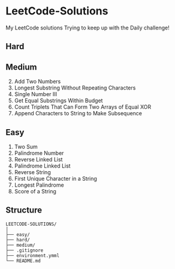 # LeetCode-Solutions
My LeetCode solutions
Trying to keep up with the Daily challenge!

## Hard


## Medium
2. Add Two Numbers
3. Longest Substring Without Repeating Characters
260. Single Number III
1208. Get Equal Substrings Within Budget
1442. Count Triplets That Can Form Two Arrays of Equal XOR
2486. Append Characters to String to Make Subsequence


## Easy
1. Two Sum
9. Palindrome Number
206. Reverse Linked List
234. Palindrome Linked List
344. Reverse String
387. First Unique Character in a String
409. Longest Palindrome
3110. Score of a String

## Structure

```plaintext
LEETCODE-SOLUTIONS/
│
├── easy/
├── hard/
├── medium/
├── .gitignore
├── environment.ymml
└── README.md
```